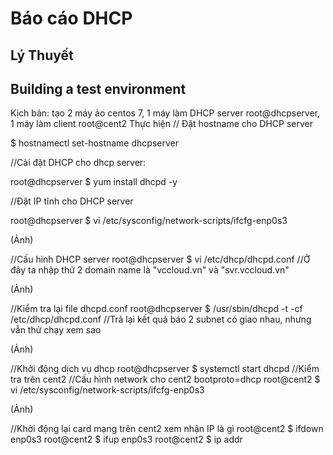 # Báo cáo DHCP

## Lý Thuyết

## Building a test environment
Kịch bản: tạo 2 máy ảo centos 7, 1 máy làm DHCP server root@dhcpserver, 1 máy làm client root@cent2
Thực hiện
// Đặt hostname cho DHCP server

$ hostnamectl set-hostname dhcpserver

//Cài đặt DHCP cho dhcp server:

root@dhcpserver $ yum install dhcpd -y

//Đặt IP tĩnh cho DHCP server

root@dhcpserver $ vi /etc/sysconfig/network-scripts/ifcfg-enp0s3

(Ảnh)

//Cấu hình DHCP server
root@dhcpserver $ vi /etc/dhcp/dhcpd.conf
//Ở đây ta nhập thử 2 domain name là "vccloud.vn" và "svr.vccloud.vn"

(Ảnh)

//Kiểm tra lại file dhcpd.conf
root@dhcpserver $ /usr/sbin/dhcpd -t -cf /etc/dhcp/dhcpd.conf
//Trả lại kết quả báo 2 subnet có giao nhau, nhưng vẫn thử chạy xem sao

(Ảnh)

//Khởi động dịch vụ dhcp
root@dhcpserver $ systemctl start dhcpd
//Kiểm tra trên cent2
//Cấu hình network cho cent2 bootproto=dhcp
root@cent2 $ vi /etc/sysconfig/network-scripts/ifcfg-enp0s3

(Ảnh)

//Khởi động lại card mạng trên cent2 xem nhận IP là gì
root@cent2 $ ifdown enp0s3
root@cent2 $ ifup enp0s3
root@cent2 $ ip addr

